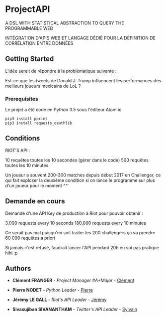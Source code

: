 # ProjectAPI

A DSL WITH STATISTICAL ABSTRACTION TO QUERY THE PROGRAMMABLE WEB

INTÉGRATION D'APIS WEB ET LANGAGE DÉDIÉ POUR LA DÉFINITION DE CORRÉLATION ENTRE DONNÉES

## Getting Started

L'idée serait de répondre à la problématique suivante :

Est-ce que les tweets de Donald J. Trump influencent les performances des meilleurs joueurs mexicains de LoL ?

### Prerequisites

Le projet a été codé en Python 3.5 sous l'éditeur Atom.io

```
pip3 install pprint
pip3 install requests_oauthlib
```

## Conditions

RIOT'S API :

10 requêtes toutes les 10 secondes (gérer dans le code)
500 requêtes toutes les 10 minutes

Un joueur a souvent 200-300 matches depuis début 2017 en Challenger, ce qui fait exploser la deuxième condition si on lance le programme sur plus d'un joueur pour le moment ^^'

## Demande en cours

Demande d'une API Key de production à Riot pour pouvoir obtenir :

3,000 requests every 10 seconds
180,000 requests every 10 minutes

Ce serait pas mal puisqu'en soit traiter les 200 challengers ça va prendre 60 000 requêtes a priori

Si jamais c'est refusé, faudrait lancer l'API pendant 20h en soi pas pratique hihi :p

## Authors

* **Clément FRANGER** - *Project Manager #A+Major* - [Clément](https://github.com/minifranger)

* **Pierre NODET** - *Python Leader* - [Pierre](https://github.com/PierreNodet)

* **Jérémy LE GALL** - *Riot's API Leader* - [Jérémy](https://github.com/JeremyLG)

* **Sivasujiban SIVANANTHAM** - *Twitter's API Leader* - [Sylvain](https://github.com/Triples77)
